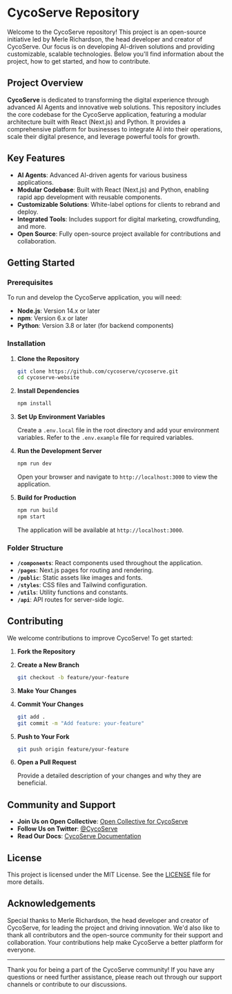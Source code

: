 # CycoServe Repository

Welcome to the CycoServe repository! This project is an open-source initiative led by Merle Richardson, the head developer and creator of CycoServe. Our focus is on developing AI-driven solutions and providing customizable, scalable technologies. Below you'll find information about the project, how to get started, and how to contribute.

## Project Overview

**CycoServe** is dedicated to transforming the digital experience through advanced AI Agents and innovative web solutions. This repository includes the core codebase for the CycoServe application, featuring a modular architecture built with React (Next.js) and Python. It provides a comprehensive platform for businesses to integrate AI into their operations, scale their digital presence, and leverage powerful tools for growth.

## Key Features

- **AI Agents**: Advanced AI-driven agents for various business applications.
- **Modular Codebase**: Built with React (Next.js) and Python, enabling rapid app development with reusable components.
- **Customizable Solutions**: White-label options for clients to rebrand and deploy.
- **Integrated Tools**: Includes support for digital marketing, crowdfunding, and more.
- **Open Source**: Fully open-source project available for contributions and collaboration.

## Getting Started

### Prerequisites

To run and develop the CycoServe application, you will need:

- **Node.js**: Version 14.x or later
- **npm**: Version 6.x or later
- **Python**: Version 3.8 or later (for backend components)

### Installation

1. **Clone the Repository**
   ```bash
   git clone https://github.com/cycoserve/cycoserve.git
   cd cycoserve-website
   ```

2. **Install Dependencies**
   ```bash
   npm install
   ```

3. **Set Up Environment Variables**

   Create a `.env.local` file in the root directory and add your environment variables. Refer to the `.env.example` file for required variables.

4. **Run the Development Server**
   ```bash
   npm run dev
   ```

   Open your browser and navigate to `http://localhost:3000` to view the application.

5. **Build for Production**
   ```bash
   npm run build
   npm start
   ```

   The application will be available at `http://localhost:3000`.

### Folder Structure

- **`/components`**: React components used throughout the application.
- **`/pages`**: Next.js pages for routing and rendering.
- **`/public`**: Static assets like images and fonts.
- **`/styles`**: CSS files and Tailwind configuration.
- **`/utils`**: Utility functions and constants.
- **`/api`**: API routes for server-side logic.

## Contributing

We welcome contributions to improve CycoServe! To get started:

1. **Fork the Repository**
2. **Create a New Branch**
   ```bash
   git checkout -b feature/your-feature
   ```
3. **Make Your Changes**
4. **Commit Your Changes**
   ```bash
   git add .
   git commit -m "Add feature: your-feature"
   ```
5. **Push to Your Fork**
   ```bash
   git push origin feature/your-feature
   ```
6. **Open a Pull Request**

   Provide a detailed description of your changes and why they are beneficial.

## Community and Support

- **Join Us on Open Collective**: [Open Collective for CycoServe](https://opencollective.com/cycoserve)
- **Follow Us on Twitter**: [@CycoServe](https://twitter.com/cycoserve)
- **Read Our Docs**: [CycoServe Documentation](https://cycoserve.gitbook.io/docs)

## License

This project is licensed under the MIT License. See the [LICENSE](LICENSE) file for more details.

## Acknowledgements

Special thanks to Merle Richardson, the head developer and creator of CycoServe, for leading the project and driving innovation. We'd also like to thank all contributors and the open-source community for their support and collaboration. Your contributions help make CycoServe a better platform for everyone.

---

Thank you for being a part of the CycoServe community! If you have any questions or need further assistance, please reach out through our support channels or contribute to our discussions.
